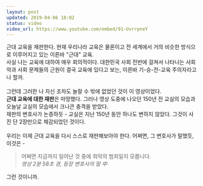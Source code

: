 ```yaml
---
layout: post
updated: 2019-04-06 18:02
status: video
video_url: https://www.youtube.com/embed/91-UvrrpneY
---
```


근대 교육을 재판한다. 현재 우리나라 교육은 물론이고 전 세계에서 거의 비슷한 방식으로 이루어지고 있는 이른바 "근대" 교육.<br>
사실 나는 교육에 대하여 매우 회의적이다. 대한민국 사회 전반에 걸쳐서 나타나는 사회악과 사회 문제들의 근원이 결국 교육에 있다고 보는, 이른바 기-승-전-교육 주의자라고나 할까.
<br><br>
그런데 그러한 나 자신 조차도 놀랄 수 밖에 없었던 것이 이 영상이었다.<br>**근대 교육에 대한 재판**은 마땅했다. 그러나 영상 도중에 나오던 150년 전 교실의 모습과 오늘날 교실의 모습에서 크나큰 충격을 받았다.<br>
재판의 변호사가 논증하듯 - 교실은 지난 150년 동안 하나도 변하지 않았다. 그것이 사진 단 2장만으로 체감되었던 것이다.<br><br>
우리는 이제 근대 교육을 다시 스스로 재판해보아야 한다. 어쩌면, 그 변호사가 말했듯, 이것은 -

> 어쩌면 지금까지 일어난 것 중에 최악의 범죄일지 모릅니다.<br>
> _영상 2분 58초 경, 등장 변호사의 말 中_

그런 것이니까.

